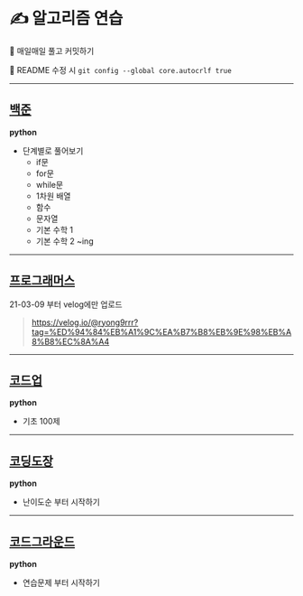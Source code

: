 # ✍ 알고리즘 연습

📌 매일매일 풀고 커밋하기

📌 README 수정 시 `git config --global core.autocrlf true`

---

## [백준](https://www.acmicpc.net/)

**python**

- 단계별로 풀어보기
  - if문
  - for문
  - while문
  - 1차원 배열
  - 함수
  - 문자열
  - 기본 수학 1
  - 기본 수학 2 ~ing

---

## [프로그래머스](https://programmers.co.kr/learn/challenges?tab=all_challenges)

21-03-09 부터 velog에만 업로드

> <https://velog.io/@ryong9rrr?tag=%ED%94%84%EB%A1%9C%EA%B7%B8%EB%9E%98%EB%A8%B8%EC%8A%A4>

---

## [코드업](https://codeup.kr/problemsetsol.php?psid=23)

**python**

- 기초 100제

---

## [코딩도장](https://codingdojang.com/list/1?sort=level&sort_order=fw)

**python**

- 난이도순 부터 시작하기

---

## [코드그라운드](https://www.codeground.org/practice)

**python**

- 연습문제 부터 시작하기
